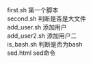 first.sh      第一个脚本   
second.sh     判断是否是大文件   
add_user.sh   添加用户   
add_user2.sh  添加用户二   
is_bash.sh    判断是否为bash   
sed.html      sed命令   

